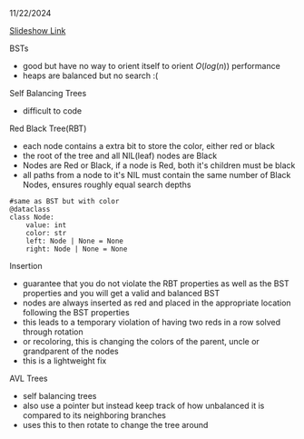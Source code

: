 11/22/2024

[Slideshow Link](https://docs.google.com/presentation/d/1a0y_drnxyKoWrboRxFUIzFsMtB7rlbIWupiGkv8dpCI/edit#slide=id.g26f2495d72b_0_266)

BSTs
 - good but have no way to orient itself to orient $O(log(n))$ performance
 - heaps are balanced but no search :(

Self Balancing Trees
 - difficult to code

Red Black Tree(RBT)
 - each node contains a extra bit to store the color, either red or black
 - the root of the tree and all NIL(leaf) nodes are Black
 - Nodes are Red or Black, if a node is Red, both it's children must be black
 - all paths from a node to it's NIL  must contain the same number of Black Nodes, ensures roughly equal search depths

```
#same as BST but with color
@dataclass
class Node:
	value: int
	color: str
	left: Node | None = None
	right: Node | None = None
```

Insertion
 - guarantee that you do not violate the RBT properties as well as the BST properties and you will get a valid and balanced BST
 - nodes are always inserted as red and placed in the appropriate location following the BST properties
 - this leads to a temporary violation of having two reds in a row solved through rotation
 - or recoloring, this is changing the colors of the parent, uncle or grandparent of the nodes
 - this is a lightweight fix

AVL Trees
 - self balancing trees
 - also use a pointer but instead keep track of how unbalanced it is compared to its neighboring branches
 - uses this to then rotate to change the tree around